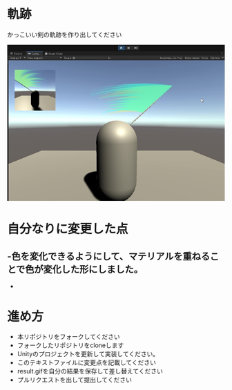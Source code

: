 # 軌跡
かっこいい剣の軌跡を作り出してください

![結果画像](resultTest.jpg)

# 自分なりに変更した点
-色を変化できるようにして、マテリアルを重ねることで色が変化した形にしました。
-
-

# 進め方

- 本リポジトリをフォークしてください
- フォークしたリポジトリをcloneします
- Unityのプロジェクトを更新して実装してください。
- このテキストファイルに変更点を記載してください
- result.gifを自分の結果を保存して差し替えてください
- プルリクエストを出して提出してください
